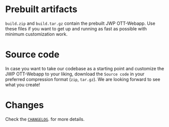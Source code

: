 # Prebuilt artifacts

`build.zip` and `build.tar.gz` contain the prebuilt JWP OTT-Webapp. 
Use these files if you want to get up and running as fast as possible with minimum customization work.

# Source code

In case you want to take our codebase as a starting point and customize the JWP OTT-Webapp to your liking, 
download the `Source code` in your preferred compression format (`zip`, `tar.gz`). 
We are looking forward to see what you create!

# Changes

Check the [`CHANGELOG`](../CHANGELOG.md). for more details.
